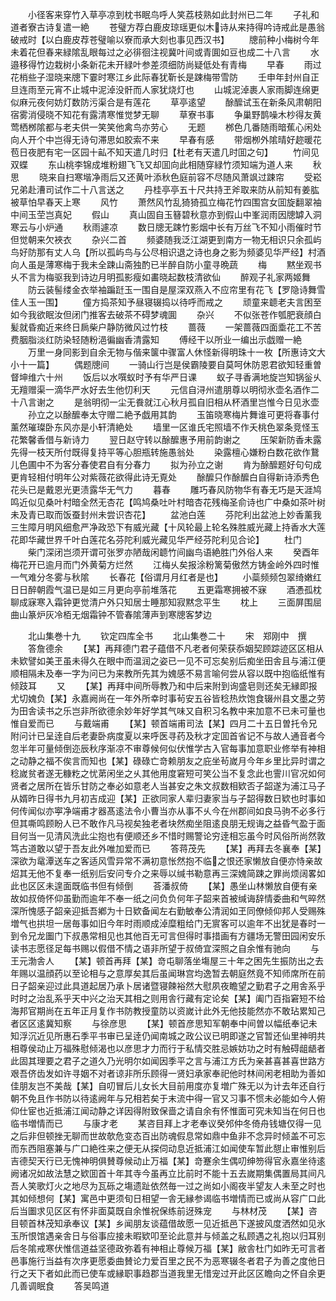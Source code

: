 <!-- { "loadSidebar": true } -->
　　小径客来穿竹入草亭凉到枕书眠鸟呼人笑荔枝熟如此封州已二年
　　子礼和道者寮古诗复遣一絶
　　苍璧方荐白鹿皮琼瑶更似木诗从来持得吟诗戒此是愚翁破戒时【以白鹿皮荐苍璧喻以寮而承大刻也事见西汉书】
　　牕前种小梅树今年未着花但春来緑隂乱眼每过之必徘徊注视冀叶间或青圎如豆也成二十八言
　　水邉移得竹边栽树小条新花未开緑叶参差须细防尚疑低处有青梅
　　早春
　　雨过花梢些子湿晓来牕下霎时寒江乡此际春犹靳长是踈梅带雪防
　　壬申年封州自正旦连雨至元宵不止城中泥淖没骭而人家犹烧灯也
　　山城泥淖裹人家雨脚连绵更似麻元夜何妨灯数防污渠合是有莲花
　　草亭逺望
　　酴醿试玉在新条风肃朝阳宿雾消侵晓不知花有露清寒惟觉梦无聊
　　草寮书事
　　争巢野鹊噪木杪得友黄莺栖桞隂都与老夫供一笑笑他禽鸟亦劳心
　　无题
　　桞色几番随雨暗蕉心闲处向人开个中岂得无诗句滞思如胶索不来
　　早春有感
　　带烟栁外隂晴好趂暖花苞日夜肥有宅一区园十畆不知天遣几时归【杜老有天遣几时囬之句】
　　竹间见双蝶
　　东山桃李锦成堆粉翅飞飞又却囬向此相随穿緑竹须知端为道人来
　　秋思
　　晓来自扫寒堦净雨后又还黄叶添秋色庭前容不尽随风萧飒过踈帘
　　受崧兄弟赴漕司试作二十八言送之
　　丹桂亭亭五十尺共持玊斧取来防从前知有姜肱被草怕早春天上寒
　　风竹
　　萧然风竹乱猗猗孤立梅花竹四围宫女囬旋翻翠袖中间玉茔岂真妃
　　假山
　　真山固自玉簮碧秋意亦到假山中峯润雨因牕罅入洞寒云与小炉通
　　秋雨遽凉
　　数日牕无踈竹影烟中长有万丝飞不知小雨催时节但觉朝来欠裌衣
　　杂兴二首
　　频婆随我泛江湖更到南方一物无相识只余孤屿鸟好防那有丈人乌【所以孤屿鸟与公尽相识退之诗也身之影为频婆见华严经】村酒向人虽是薄寒梅于我未全踈山斋独酌已半醉自防小童寻晩蔬
　　梅
　　黙坐观书乆不言为梅驱我到诗边月明孤影瘦如畵晓起数枝清欲仙
　　醉观子礼家两姬舞
　　防云装髻缕金衣举袖蹁跹玉一围自是屋深双燕入不应帘里有花飞【罗隐诗舞雪佳人玉一围】
　　僮方捣茶知予昼寝辍捣以待呼而戒之
　　顽童来聼老夫言困至如今我欲眠汝但闭门推客去破茶不碍梦魂圎
　　杂兴
　　不似张苍作瓠肥衰顔白髪就昏痴近来终日扄柴户静防微风过竹枝
　　蔷薇
　　一架蔷薇四面埀花工不苦费胭脂淡红防染轻随粉浥徧幽香清露知
　　傅经干以所业一编出示戯赠一絶
　　万里一身同影到自余无物与偕来箧中骤富人休怪新得明珠十一枚【所惠诗文大小十一篇】
　　偶题牕间
　　一骑山行岂是侯霸陵要自莫呵休防恩君欲知轻重曽督坤维六十州
　　饭后以水噀蚁时予有华严日课
　　蚁子寻香满地旋岂知锅釡乆无羶赠渠一滴华严水好去生他忉利天
　　元信自浔州遣朋尊以明彻氷壶名酒作二十八言谢之
　　是翁明彻一尘无飬就江心秋月孤自旧相从杯酒里岂惟今日见氷壶
　　孙立之以酴醿奉太守赠二絶予戯用其韵
　　玉笛晓寒梅片舞谁可更将春事付薰然璀璨卧东风亦是小轩清絶处
　　墙里一区谁氏宅照墙不作夭桃色翠条竞怪玉花繁馨香借与新诗力
　　翌日赵守转以酴醿惠予用前韵谢之
　　压架新防香未露先得一枝天所付既得复持平等心胆瓶转施愚翁处
　　染露檀心嫌粉白数花欲作鵞儿色圃中不为客分春使君自有分春力
　　拟为孙立之谢
　　肯为酴醿题好句句成更肯轻相付明年公对紫薇花欲得此诗无覔处
　　酴醿只作酴醿白自得新诗添秀色花头已是戴恩光更渍露华无气力
　　暮春
　　雕巧春风防物华有春无巧是天涯鸠鸣近似见桑叶村暗全然无杏花【鸣鸠桑吐叶村暗杏花残梅圣俞诗也广中桑如茶叶树未及青已取而饭蚕封州未尝识杏花】
　　盆池白莲
　　芬陀利出盆池上妙香薰我三生障月明风细愈严净政恐下有威光藏【十风轮最上轮名殊胜威光藏上持香水大莲花即华藏世界千叶白莲花名芬陀利威光藏见华严经芬陀利见合论】
　　杜门
　　柴门深闭岂须开谓可张罗亦陋哉闲聼竹间幽鸟语絶胜门外俗人来
　　癸酉年梅花开已逾月而门外黄菊方烂然
　　江梅乆矣报涂粉篱菊傲然方铸金岭外四时惟一气难分冬雾与秋隂
　　长春花【俗谓月月红者是也】
　　小蘂频频包翠绮嫩红日日醉朝霞气温已是如三月更向亭前堆落花
　　五更霜寒拥被不寐
　　酒慿孤枕聊成寐寒入霜钟更觉清户外只知居士睡那知寂黙念平生
　　枕上
　　三面屏围屈曲山篆炉灰冷栢无烟霜钟不管春隂薄声到寒牕客梦边







　　北山集巻十九
　　钦定四库全书
　　北山集巻二十
　　宋　郑刚中　撰
　　答詹德余
　　【某】再拜德门君子蕴借不凡老者何荣获忝姻契顾踪迹区区相从未欵譬如美玊虽未得久在眼中而温润之姿已一见不可忘矣别后痴坐田舎且与浦江便顺相隔未及奉一字为问已为来教所先其为媿感不易言喻何尝从容以既中抱临纸惟有倾跂耳
　　又
　　【某】再拜中间所辱教乃和中后来附到询盛皂则还矣无縁即报尤切媿负【某】永嘉阙尚在一年外所幸时事茍安五谷皆稔热炊饱食辍州县文墨之劳为田舎读书之乐岂非所欲德余妙年好学其气味又自积习名教中来加意不已未可量也惟自爱而已
　　与戴端甫
　　【某】顿首端甫司法【某】四月二十五日曽托令兄附问计已呈逹自后老妻卧病度夏以来呼医寻药及秋才定囬首省记不与故人通音者今忽半年可量倾倒迩辰秋序渐凉不审尊候何似伏惟学古入官每事加意职业修举有神相之动静之福不俟言而知也【某】碌碌亡竒赖朋友之庇坐茍嵗月今年乡里比异时谓之稔嵗贫者遂无糠籺之忧苐闲坐之乆其他用度窘短可笑公当不复念此也霅川官况如何贤者之居所在皆乐甘防之奉必如意老人当甚安之朱文叔数相欵否子韶遂为浦江马子从婿昨日得书九月初吉成迎【某】正欲同家人辈归妻家当与子韶得数日欵也时事如何传闻似亦寕净端甫才器髙逺法令小曹当亦从事不乆今在州郡间如良马驹不必多行但其嘶鸣顾盼人已不敢作凡马视矣独老者块然痴坐阻逺良朋无规诲之益昏气盈于面目何当一见清风洗此尘抱也有便顺还乡不惜时赐警论穷逹相忘虽今时风俗所尚然敦笃古道敢以望于吾友此外唯加爱而已
　　答蒋茂先
　　【某】再拜去冬襄奉【某】深欲为鼋潭送车之客适风雪异常不满初意怅然抱不临之恨还家懒放自便亦恃亲故炤其无他不复奉一纸别后安问专介之来辱以缄书勒意再三深媿简踈之罪尚烦阔畧如此也区区未遑面既临书但有倾倒
　　荅潘叔倚
　　【某】愚坐山林懒放自便有亲故如叔倚怀仰虽勤而逾年不奉一纸之问负负何年子韶来首被缄诲辞情委曲和气晬然深所愧感子韶亲迎抵吾鄕为十日欵备闻左右勤敏奉公清润如玊同僚倾仰邦人受赐殊増气也拱坦一居毎事如旧今年时雨顺成淖糜粗给门无賔客可以逾年不出犹是春时一到令兄龙圗门下叔愚常相见也其他百无可言但得时事措画有方疆场无警田园闲安乐读书志愿径足每书赐以假借不情之语非所望于叔倚宜深照之自余惟有驰向
　　与王元渤舎人
　　【某】顿首再拜【某】竒屯聊落坐塲屋三十年之困先生振防出之去年赐以温顔药以至论相与之意厚矣其后虽闻琳宫均逸暂去朝庭然竟不知师席所在前日子韶亲迎过此具道起居乃承卜居诸暨寝餗裕然大慰夙夜瞻望之勤君子之用舎系乎时时之治乱系乎天中兴之治天其相之则用舎行藏有定论矣【某】阖门百指窘短不给海邦官期尚在五年正月复作书防教授童防以资嵗计此外无他技能然亦不敢玷累知己者区区逺冀知察
　　与徐彦思
　　【某】顿首彦思知军朝奉中间曽以幅纸奉记未知浮沉近见所惠石季平书审已呈逹仍闻南城之政公议已明即遂之官暂还仙里神明共相尊侯动止万福殊慰倾渴也以彦思才力而行于私情交胜忌嫉妨功之时有触碍龃龉者此固其理要之君子之道久乃光明尔如闻因季平之言与浦江方氏为亲甚喜甚喜世路方艰吾侪齿发如许寻姻不对者谅非所乐顾得一贤妇承家奉祀他时林间闲老相助为善如佳朋友岂不美哉【某】自叨冒后儿女长大目前用度亦复増广殊无以为计去年还自行朝不免且作书防以待逺阙年与兄相若矣于末流中得一官又习事不惯未必能如今人俯仰仕宦也近抵浦江闻动静之详因得附致保啬之请自余有怀惟面可究未知当在何日也临书増情而已
　　与康才老
　　某咨目拜上才老奉议癸邜仲冬倚舟钱塘仅得一见之后非但顿挫无聊而世故欹危变态百出防魂假息常如鼎中鱼非不念异时倾盖不可忘而东西阻塞兼与广口絶徃来之便无从探伺动息近抵浦江如闻使车暂此憇止审惟别后吉德契天行已无愧神明俱賛尊候动止万福【某】竒蹇余生偶叨绅笏得官永嘉坐待逺阙诸况如故法慧之欵囬首十年其寺今虽再立比前时不能十五去嵗期集偶置局其间凡吾人笑歌灯火之地尽为瓦砾之塲遗趾依然毎一过之尚如小阁夜半望友人未至之时也其如倾想何【某】寓邑中更须旬日相望一舎无縁参谒临书増情而已或尚从容广口此后当圗求见区区有怀非面莫既自余惟祝保练前迓殊宠
　　与林材茂
　　【某】咨目顿首林茂知承奉议【某】乡闻朋友谈蕴借故愿一见近抵邑下遂披风度洒然如见氷玉所恨馆遇亲舎日与俗事应接未暇欵叩至论此意并与倾盖之私顾遇之礼抱以归耳别后冬隂戒寒伏惟信道益坚德政弥着有神相止尊候万福【某】敝舎杜门如昨无可言者邑事施行当益有次序更愿委曲賛论力爱百里之民不为恶寒辍冬者君子为善之度他日行之天下者如此而已使车或縁职事趋郡当道我里无惜宠过开此区区瞻向之怀自余更几善调眠食
　　答吴鸣道
